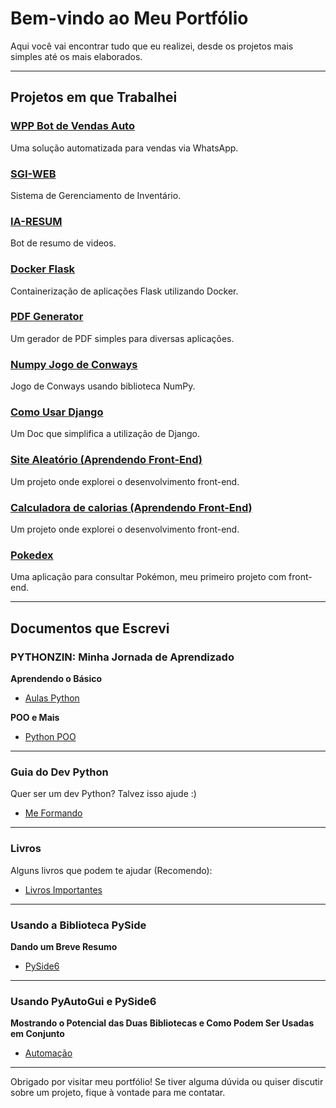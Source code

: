 # Bem-vindo ao Meu Portfólio

Aqui você vai encontrar tudo que eu realizei, desde os projetos mais simples até os mais elaborados.

---

## Projetos em que Trabalhei

### [WPP Bot de Vendas Auto](https://github.com/NicollasRezende/botvendaswhats/tree/main)
Uma solução automatizada para vendas via WhatsApp.

### [SGI-WEB](https://github.com/NicollasRezende/SGI-WEB/tree/main)
Sistema de Gerenciamento de Inventário.

### [IA-RESUM](https://github.com/NicollasRezende/AI-VIDEO-RESUM/tree/main)
Bot de resumo de videos.

### [Docker Flask](https://github.com/NicollasRezende/Docker-Flask/tree/main)
Containerização de aplicações Flask utilizando Docker.

### [PDF Generator](https://github.com/NicollasRezende/PDF-generator/tree/main)
Um gerador de PDF simples para diversas aplicações.

### [Numpy Jogo de Conways](https://github.com/NicollasRezende/numpy-jogo-de-conways/tree/main)
Jogo de Conways usando biblioteca NumPy.

### [Como Usar Django](https://github.com/NicollasRezende/DJANGO-COMO-USAR/tree/main)
Um Doc que simplifica a utilização de Django.

### [Site Aleatório (Aprendendo Front-End)](https://github.com/NicollasRezende/toolshare/tree/main)
Um projeto onde explorei o desenvolvimento front-end.

### [Calculadora de calorias (Aprendendo Front-End)](https://github.com/NicollasRezende/calcular-calorias)
Um projeto onde explorei o desenvolvimento front-end.

### [Pokedex](https://github.com/NicollasRezende/Pokedex/tree/main)
Uma aplicação para consultar Pokémon, meu primeiro projeto com front-end.

---

## Documentos que Escrevi

### PYTHONZIN: Minha Jornada de Aprendizado
**Aprendendo o Básico**
- [Aulas Python](https://github.com/NicollasRezende/aulas_python)

**POO e Mais**
- [Python POO](https://github.com/NicollasRezende/python_poo)

---

### Guia do Dev Python
Quer ser um dev Python? Talvez isso ajude :)
- [Me Formando](https://github.com/NicollasRezende/me_formando)

---

### Livros
Alguns livros que podem te ajudar (Recomendo):
- [Livros Importantes](https://github.com/NicollasRezende/livros_importantes)

---

### Usando a Biblioteca PySide
**Dando um Breve Resumo**
- [PySide6](https://github.com/NicollasRezende/Pyside6)

---

### Usando PyAutoGui e PySide6
**Mostrando o Potencial das Duas Bibliotecas e Como Podem Ser Usadas em Conjunto**
- [Automação](https://github.com/NicollasRezende/automacao)

---

Obrigado por visitar meu portfólio! Se tiver alguma dúvida ou quiser discutir sobre um projeto, fique à vontade para me contatar.
